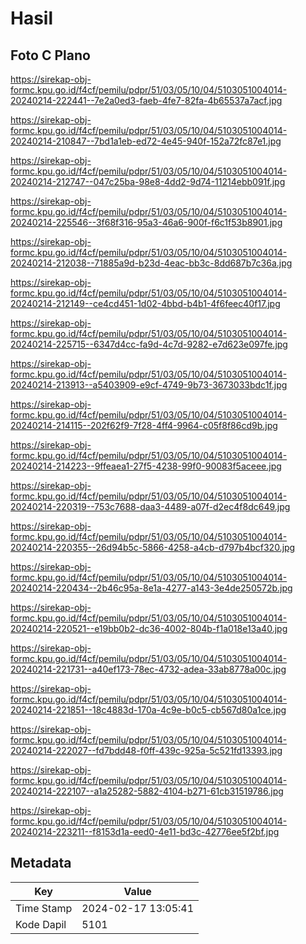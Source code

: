# Hasil

## Foto C Plano

https://sirekap-obj-formc.kpu.go.id/f4cf/pemilu/pdpr/51/03/05/10/04/5103051004014-20240214-222441--7e2a0ed3-faeb-4fe7-82fa-4b65537a7acf.jpg

https://sirekap-obj-formc.kpu.go.id/f4cf/pemilu/pdpr/51/03/05/10/04/5103051004014-20240214-210847--7bd1a1eb-ed72-4e45-940f-152a72fc87e1.jpg

https://sirekap-obj-formc.kpu.go.id/f4cf/pemilu/pdpr/51/03/05/10/04/5103051004014-20240214-212747--047c25ba-98e8-4dd2-9d74-11214ebb091f.jpg

https://sirekap-obj-formc.kpu.go.id/f4cf/pemilu/pdpr/51/03/05/10/04/5103051004014-20240214-225546--3f68f316-95a3-46a6-900f-f6c1f53b8901.jpg

https://sirekap-obj-formc.kpu.go.id/f4cf/pemilu/pdpr/51/03/05/10/04/5103051004014-20240214-212038--71885a9d-b23d-4eac-bb3c-8dd687b7c36a.jpg

https://sirekap-obj-formc.kpu.go.id/f4cf/pemilu/pdpr/51/03/05/10/04/5103051004014-20240214-212149--ce4cd451-1d02-4bbd-b4b1-4f6feec40f17.jpg

https://sirekap-obj-formc.kpu.go.id/f4cf/pemilu/pdpr/51/03/05/10/04/5103051004014-20240214-225715--6347d4cc-fa9d-4c7d-9282-e7d623e097fe.jpg

https://sirekap-obj-formc.kpu.go.id/f4cf/pemilu/pdpr/51/03/05/10/04/5103051004014-20240214-213913--a5403909-e9cf-4749-9b73-3673033bdc1f.jpg

https://sirekap-obj-formc.kpu.go.id/f4cf/pemilu/pdpr/51/03/05/10/04/5103051004014-20240214-214115--202f62f9-7f28-4ff4-9964-c05f8f86cd9b.jpg

https://sirekap-obj-formc.kpu.go.id/f4cf/pemilu/pdpr/51/03/05/10/04/5103051004014-20240214-214223--9ffeaea1-27f5-4238-99f0-90083f5aceee.jpg

https://sirekap-obj-formc.kpu.go.id/f4cf/pemilu/pdpr/51/03/05/10/04/5103051004014-20240214-220319--753c7688-daa3-4489-a07f-d2ec4f8dc649.jpg

https://sirekap-obj-formc.kpu.go.id/f4cf/pemilu/pdpr/51/03/05/10/04/5103051004014-20240214-220355--26d94b5c-5866-4258-a4cb-d797b4bcf320.jpg

https://sirekap-obj-formc.kpu.go.id/f4cf/pemilu/pdpr/51/03/05/10/04/5103051004014-20240214-220434--2b46c95a-8e1a-4277-a143-3e4de250572b.jpg

https://sirekap-obj-formc.kpu.go.id/f4cf/pemilu/pdpr/51/03/05/10/04/5103051004014-20240214-220521--e19bb0b2-dc36-4002-804b-f1a018e13a40.jpg

https://sirekap-obj-formc.kpu.go.id/f4cf/pemilu/pdpr/51/03/05/10/04/5103051004014-20240214-221731--a40ef173-78ec-4732-adea-33ab8778a00c.jpg

https://sirekap-obj-formc.kpu.go.id/f4cf/pemilu/pdpr/51/03/05/10/04/5103051004014-20240214-221851--18c4883d-170a-4c9e-b0c5-cb567d80a1ce.jpg

https://sirekap-obj-formc.kpu.go.id/f4cf/pemilu/pdpr/51/03/05/10/04/5103051004014-20240214-222027--fd7bdd48-f0ff-439c-925a-5c521fd13393.jpg

https://sirekap-obj-formc.kpu.go.id/f4cf/pemilu/pdpr/51/03/05/10/04/5103051004014-20240214-222107--a1a25282-5882-4104-b271-61cb31519786.jpg

https://sirekap-obj-formc.kpu.go.id/f4cf/pemilu/pdpr/51/03/05/10/04/5103051004014-20240214-223211--f8153d1a-eed0-4e11-bd3c-42776ee5f2bf.jpg


## Metadata

| Key        | Value               |
| ---------- | ------------------- |
| Time Stamp | 2024-02-17 13:05:41 |
| Kode Dapil | 5101                |



